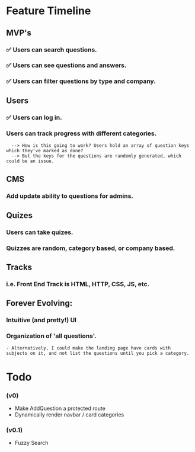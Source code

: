 # Feature Timeline

## MVP's
  ### :white_check_mark: Users can search questions.
  ### :white_check_mark: Users can see questions and answers.
  ### :white_check_mark: Users can filter questions by type and company.

## Users
  ### :white_check_mark: Users can log in.
  ### Users can track progress with different categories.
      --> How is this going to work? Users hold an array of question keys which they've marked as done?
      --> But the keys for the questions are randomly generated, which could be an issue.

## CMS
  ### Add update ability to questions for admins.
  
## Quizes
  ### Users can take quizes. 
  ### Quizzes are random, category based, or company based. 

## Tracks
  ### i.e. Front End Track is HTML, HTTP, CSS, JS, etc. 

## Forever Evolving:
  ### Intuitive (and pretty!) UI 
  ### Organization of 'all questions'.
    - Alternatively, I could make the landing page have cards with subjects on it, and not list the questions until you pick a category.

  # Todo
  ### (v0)
  - Make AddQuestion a protected route
  - Dynamically render navbar / card categories

### (v0.1)
  - Fuzzy Search

